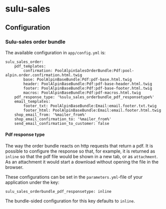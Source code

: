 # sulu-sales

## Configuration

### Sulu-sales order bundle

The available configuration in `app/config.yml` is:
```
sulu_sales_order:
    pdf_templates:
        confirmation: PoolAlpinSalesOrderBundle:Pdf:pool-alpin.order.confirmation.html.twig
        base: PoolAlpinBaseBundle:Pdf:pdf-base.html.twig
        header: PoolAlpinBaseBundle:Pdf:pdf-base-header.html.twig
        footer: PoolAlpinBaseBundle:Pdf:pdf-base-footer.html.twig
        macros: PoolAlpinBaseBundle:Pdf:pdf-macros.html.twig
    pdf_response_type: '%sulu_sales_orderbundle_pdf_responsetype%'
    email_templates:
        footer_txt: PoolAlpinBaseBundle:Email:email.footer.txt.twig
        footer_html: PoolAlpinBaseBundle:Email:email.footer.html.twig
    shop_email_from: '%mailer_from%'
    shop_email_confirmation_to: '%mailer_from%'
    send_email_confirmation_to_customer: false
```

#### Pdf response type

The way the order bundle reacts on http requests that return a pdf. It is possible to configure the response so that, for example, it is returned as `inline` so that the pdf file would be shown in a new tab, or as `attachment`. As an attachment it would start a download without opening the file in the browser.

These configurations can be set in the `parameters.yml`-file of your application under the key:
```
sulu_sales_orderbundle_pdf_responsetype: inline
```
The bundle-sided configuration for this key defaults to `inline`.
